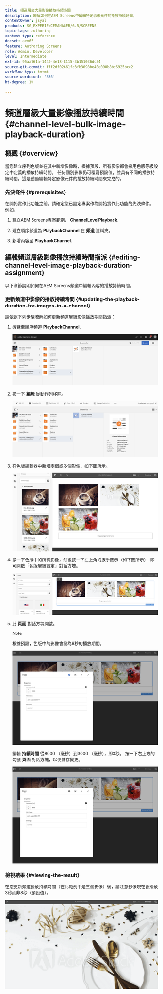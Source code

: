 ```yaml
---
title: 頻道層級大量影像播放持續時間
description: 瞭解如何在AEM Screens中編輯特定影像元件的播放持續時間。
contentOwner: jsyal
products: SG_EXPERIENCEMANAGER/6.5/SCREENS
topic-tags: authoring
content-type: reference
docset: aem65
feature: Authoring Screens
role: Admin, Developer
level: Intermediate
exl-id: 95aa761a-1449-4e18-8115-3b151036dc54
source-git-commit: fff2df02661fc3fb3098be40e090b8bc6925bcc2
workflow-type: tm+mt
source-wordcount: '336'
ht-degree: 1%

---
```


# 頻道層級大量影像播放持續時間 {#channel-level-bulk-image-playback-duration}

## 概觀 {#overview}

當您建立序列色版並在其中新增影像時，根據預設，所有影像都會採用色版等級設定中定義的播放持續時間。 任何個別影像仍可覆寫預設值，並具有不同的播放持續時間，這是透過編輯特定影像元件的播放持續時間來完成的。

### 先決條件 {#prerequisites}

在開始實作此功能之前，請確定您已設定專案作為開始實作此功能的先決條件。 例如，

1. 建立AEM Screens專案範例， **ChannelLevelPlayback**.

1. 建立順序頻道為 **PlaybackChannel** 在 **頻道** 資料夾。

1. 新增內容至 **PlaybackChannel**.

## 編輯頻道層級影像播放持續時間指派 {#editing-channel-level-image-playback-duration-assignment}

以下章節說明如何在AEM Screens頻道中編輯內容的播放持續時間。

### 更新頻道中影像的播放持續時間 {#updating-the-playback-duration-for-images-in-a-channel}

請依照下列步驟瞭解如何更新頻道層級影像播放期間指派：

1. 導覽至順序頻道 **PlaybackChannel**.

   ![screen_shot_2019-06-24at62818pm](assets/screen_shot_2019-06-24at62818pm.png)

1. 按一下 **編輯** 從動作列移除。

   ![screen_shot_2019-06-24at70141pm](assets/screen_shot_2019-06-24at70141pm.png)

1. 在色版編輯器中新增兩個或多個影像，如下圖所示。

   ![screen_shot_2019-06-24at90534pm](assets/screen_shot_2019-06-24at90534pm.png)

1. 按一下色版中的所有影像，然後按一下左上角的扳手圖示（如下圖所示），即可開啟「色版層級設定」對話方塊。

   ![screen_shot_2019-06-25at95945am](assets/screen_shot_2019-06-25at95945am.png)

1. 此 **頁面** 對話方塊開啟。

   >[!NOTE]
   >根據預設，色版中的影像會設為8秒的播放期間。

   ![screen_shot_2019-06-25at100343am](assets/screen_shot_2019-06-25at100343am.png)

   編輯 **持續時間** 從8000 （毫秒）到3000 （毫秒），即3秒。 按一下右上方的勾號 **頁面** 對話方塊，以便儲存變更。

   ![screen_shot_2019-06-25at101527am](assets/screen_shot_2019-06-25at101527am.png)

### 檢視結果 {#viewing-the-result}

在您更新頻道播放持續時間（在此範例中是三個影像）後，請注意影像現在會播放3秒而非8秒（預設值）。

![channel_preview](assets/channel_preview.gif)
